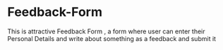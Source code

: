 # Feedback-Form
This is attractive Feedback Form , a form where user can enter their Personal Details and write about something as a feedback and submit it

